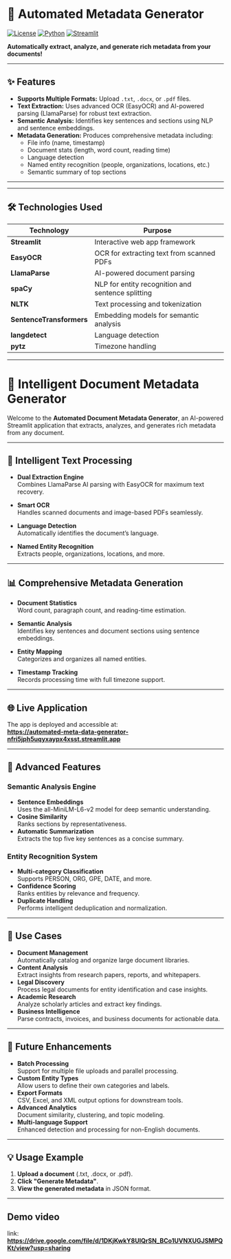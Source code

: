 # 📄 Automated Metadata Generator

[![License](https://img.shields.io/badge/License-MIT-blue.svg)](https://opensource.org/licenses/MIT)
[![Python](https://img.shields.io/badge/Python-3.8%2B-blue)](https://www.python.org/downloads/)
[![Streamlit](https://img.shields.io/badge/Streamlit-1.34.0+-FF4B4B)](https://streamlit.io/)

**Automatically extract, analyze, and generate rich metadata from your documents!**

---

## ✨ Features

- **Supports Multiple Formats:** Upload `.txt`, `.docx`, or `.pdf` files.
- **Text Extraction:** Uses advanced OCR (EasyOCR) and AI-powered parsing (LlamaParse) for robust text extraction.
- **Semantic Analysis:** Identifies key sentences and sections using NLP and sentence embeddings.
- **Metadata Generation:** Produces comprehensive metadata including:
  - File info (name, timestamp)
  - Document stats (length, word count, reading time)
  - Language detection
  - Named entity recognition (people, organizations, locations, etc.)
  - Semantic summary of top sections

---

---

## 🛠️ Technologies Used

| Technology      | Purpose                                             |
|-----------------|-----------------------------------------------------|
| **Streamlit**   | Interactive web app framework                       |
| **EasyOCR**     | OCR for extracting text from scanned PDFs           |
| **LlamaParse**  | AI-powered document parsing                         |
| **spaCy**       | NLP for entity recognition and sentence splitting   |
| **NLTK**        | Text processing and tokenization                    |
| **SentenceTransformers** | Embedding models for semantic analysis      |
| **langdetect**  | Language detection                                  |
| **pytz**        | Timezone handling                                   |

---
# 🤖 Intelligent Document Metadata Generator

Welcome to the **Automated Document Metadata Generator**, an AI-powered Streamlit application that extracts, analyzes, and generates rich metadata from any document.

---

## 🤖 Intelligent Text Processing

- **Dual Extraction Engine**  
  Combines LlamaParse AI parsing with EasyOCR for maximum text recovery.

- **Smart OCR**  
  Handles scanned documents and image-based PDFs seamlessly.

- **Language Detection**  
  Automatically identifies the document’s language.

- **Named Entity Recognition**  
  Extracts people, organizations, locations, and more.

---

## 📊 Comprehensive Metadata Generation

- **Document Statistics**  
  Word count, paragraph count, and reading-time estimation.

- **Semantic Analysis**  
  Identifies key sentences and document sections using sentence embeddings.

- **Entity Mapping**  
  Categorizes and organizes all named entities.

- **Timestamp Tracking**  
  Records processing time with full timezone support.

---

## 🌐 Live Application

The app is deployed and accessible at:  
**https://automated-meta-data-generator-nfri5jph5uqyxaypx4xsst.streamlit.app**

---

## 🔧 Advanced Features

### Semantic Analysis Engine  
- **Sentence Embeddings**  
  Uses the all-MiniLM-L6-v2 model for deep semantic understanding.  
- **Cosine Similarity**  
  Ranks sections by representativeness.  
- **Automatic Summarization**  
  Extracts the top five key sentences as a concise summary.

### Entity Recognition System  
- **Multi-category Classification**  
  Supports PERSON, ORG, GPE, DATE, and more.  
- **Confidence Scoring**  
  Ranks entities by relevance and frequency.  
- **Duplicate Handling**  
  Performs intelligent deduplication and normalization.

---

## 🎯 Use Cases

- **Document Management**  
  Automatically catalog and organize large document libraries.  
- **Content Analysis**  
  Extract insights from research papers, reports, and whitepapers.  
- **Legal Discovery**  
  Process legal documents for entity identification and case insights.  
- **Academic Research**  
  Analyze scholarly articles and extract key findings.  
- **Business Intelligence**  
  Parse contracts, invoices, and business documents for actionable data.

---

## 🔮 Future Enhancements

- **Batch Processing**  
  Support for multiple file uploads and parallel processing.  
- **Custom Entity Types**  
  Allow users to define their own categories and labels.  
- **Export Formats**  
  CSV, Excel, and XML output options for downstream tools.  
- **Advanced Analytics**  
  Document similarity, clustering, and topic modeling.  
- **Multi-language Support**  
  Enhanced detection and processing for non-English documents.

---

## 💡 Usage Example

1. **Upload a document** (.txt, .docx, or .pdf).
2. **Click "Generate Metadata"**.
3. **View the generated metadata** in JSON format.

---
## Demo video

link:
**https://drive.google.com/file/d/1DKjKwkY8UlQrSN_BCo1UVNXUGJSMPQKt/view?usp=sharing**




